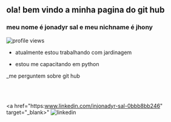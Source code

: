 ## ola! bem vindo a minha pagina do git hub 
### meu nome é jonadyr sal e meu nichname é jhony

<p align="left"> <img srg ="https://komarev.com/ghpvc/?username=jonadyr&color=blue" alt="profile views"/> </p>

- atualmente estou trabalhando com jardinagem

- estou me capacitando em python

_me perguntem sobre git hub 


<br><br>

<a href="https:www.linkedin.com/injonadyr-sal-0bbb8bb246" target="_blank>"
	<img src="https://img.shilds.io/bedge/-jonadyr-05122A?style=flat&logo=linkedin" alt="linkedin"/>
</a>